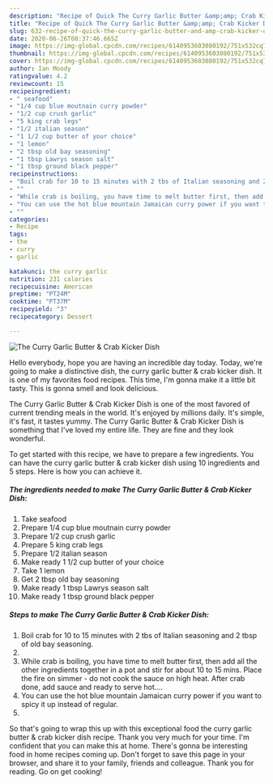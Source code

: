 ```yaml
---
description: "Recipe of Quick The Curry Garlic Butter &amp;amp; Crab Kicker Dish"
title: "Recipe of Quick The Curry Garlic Butter &amp;amp; Crab Kicker Dish"
slug: 632-recipe-of-quick-the-curry-garlic-butter-and-amp-crab-kicker-dish
date: 2020-06-26T08:37:46.665Z
image: https://img-global.cpcdn.com/recipes/6140953603080192/751x532cq70/the-curry-garlic-butter-crab-kicker-dish-recipe-main-photo.jpg
thumbnail: https://img-global.cpcdn.com/recipes/6140953603080192/751x532cq70/the-curry-garlic-butter-crab-kicker-dish-recipe-main-photo.jpg
cover: https://img-global.cpcdn.com/recipes/6140953603080192/751x532cq70/the-curry-garlic-butter-crab-kicker-dish-recipe-main-photo.jpg
author: Ian Moody
ratingvalue: 4.2
reviewcount: 15
recipeingredient:
- " seafood"
- "1/4 cup blue moutnain curry powder"
- "1/2 cup crush garlic"
- "5 king crab legs"
- "1/2 italian season"
- "1 1/2 cup butter of your choice"
- "1 lemon"
- "2 tbsp old bay seasoning"
- "1 tbsp Lawrys season salt"
- "1 tbsp ground black pepper"
recipeinstructions:
- "Boil crab for 10 to 15 minutes with 2 tbs of Italian seasoning and 2 tbsp of old bay seasoning."
- ""
- "While crab is boiling, you have time to melt butter first, then add all the other ingredients together in a pot and stir for about 10 to 15 mins. Place the fire on simmer - do not cook the sauce on high heat. After crab done, add sauce and ready to serve hot...."
- "You can use the hot blue mountain Jamaican curry power if you want to spicy it up instead of regular."
- ""
categories:
- Recipe
tags:
- the
- curry
- garlic

katakunci: the curry garlic 
nutrition: 231 calories
recipecuisine: American
preptime: "PT24M"
cooktime: "PT37M"
recipeyield: "3"
recipecategory: Dessert

---
```



![The Curry Garlic Butter &amp; Crab Kicker Dish](https://img-global.cpcdn.com/recipes/6140953603080192/751x532cq70/the-curry-garlic-butter-crab-kicker-dish-recipe-main-photo.jpg)

Hello everybody, hope you are having an incredible day today. Today, we're going to make a distinctive dish, the curry garlic butter &amp; crab kicker dish. It is one of my favorites food recipes. This time, I'm gonna make it a little bit tasty. This is gonna smell and look delicious.



The Curry Garlic Butter &amp; Crab Kicker Dish is one of the most favored of current trending meals in the world. It's enjoyed by millions daily. It's simple, it's fast, it tastes yummy. The Curry Garlic Butter &amp; Crab Kicker Dish is something that I've loved my entire life. They are fine and they look wonderful.


To get started with this recipe, we have to prepare a few ingredients. You can have the curry garlic butter &amp; crab kicker dish using 10 ingredients and 5 steps. Here is how you can achieve it.

<!--inarticleads1-->

##### The ingredients needed to make The Curry Garlic Butter &amp; Crab Kicker Dish:

1. Take  seafood
1. Prepare 1/4 cup blue moutnain curry powder
1. Prepare 1/2 cup crush garlic
1. Prepare 5 king crab legs
1. Prepare 1/2 italian season
1. Make ready 1 1/2 cup butter of your choice
1. Take 1 lemon
1. Get 2 tbsp old bay seasoning
1. Make ready 1 tbsp Lawrys season salt
1. Make ready 1 tbsp ground black pepper




<!--inarticleads2-->

##### Steps to make The Curry Garlic Butter &amp; Crab Kicker Dish:

1. Boil crab for 10 to 15 minutes with 2 tbs of Italian seasoning and 2 tbsp of old bay seasoning.
1. 
1. While crab is boiling, you have time to melt butter first, then add all the other ingredients together in a pot and stir for about 10 to 15 mins. Place the fire on simmer - do not cook the sauce on high heat. After crab done, add sauce and ready to serve hot....
1. You can use the hot blue mountain Jamaican curry power if you want to spicy it up instead of regular.
1. 




So that's going to wrap this up with this exceptional food the curry garlic butter &amp; crab kicker dish recipe. Thank you very much for your time. I'm confident that you can make this at home. There's gonna be interesting food in home recipes coming up. Don't forget to save this page in your browser, and share it to your family, friends and colleague. Thank you for reading. Go on get cooking!
